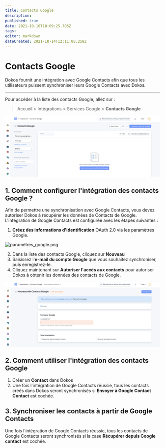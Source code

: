 ```yaml
---
title: Contacts Google
description: 
published: true
date: 2021-10-16T10:09:25.705Z
tags: 
editor: markdown
dateCreated: 2021-10-14T12:11:00.258Z
---
```


# Contacts Google

Dokos fournit une intégration avec Google Contacts afin que tous les utilisateurs puissent synchroniser leurs Google Contacts avec Dokos.

---

Pour accéder à la liste des contacts Google, allez sur :

> Accueil > Intégrations > Services Google > **Contacts Google**

![liste_contact_google.png](/content/integrations/contacts-google/liste_contact_google.png)

## 1. Comment configurer l'intégration des contacts Google ?

Afin de permettre une synchronisation avec Google Contacts, vous devez autoriser Dokos à récupérer les données de Contacts de Google. L'intégration de Google Contacts est configurée avec les étapes suivantes :

1. **Créez des informations d'identification** OAuth 2.0 via les paramètres Google.

![paramètres_google.png](/content/integrations/contacts-google/paramètres_google.png)

2. Dans la liste des contacts Google, cliquez sur **Nouveau**
3. Saisissez l'**e-mail du compte Google** que vous souhaitez synchroniser, puis enregistrez-le. 
4. Cliquez maintenant sur **Autoriser l'accès aux contacts** pour autoriser Dokos à obtenir les données des contacts de Google.

![nouveau_contact_google.png](/content/integrations/contacts-google/nouveau_contact_google.png)

## 2. Comment utiliser l'intégration des contacts Google 

1. Créer un **Contact** dans Dokos 
2. Une fois l'intégration de Google Contacts réussie, tous les contacts créés dans Dokos seront synchronisés si **Envoyer à Google Contact Contact** est cochée.

## 3. Synchroniser les contacts à partir de Google Contacts

Une fois l'intégration de Google Contacts réussie, tous les contacts de Google Contacts seront synchronisés si la case **Récupérer depuis Google contact** est cochée.
